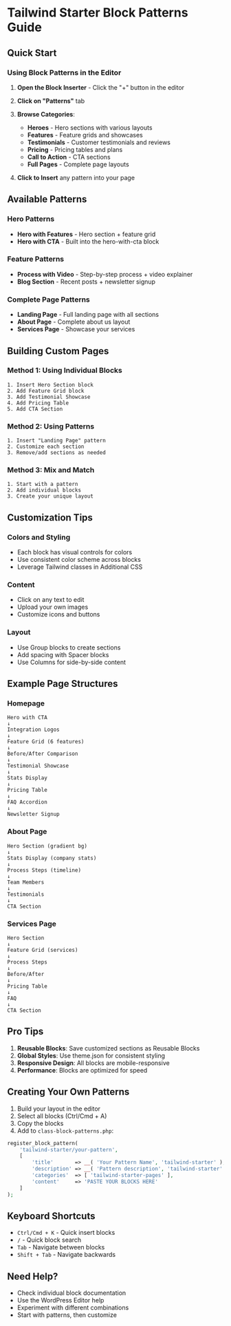 # Tailwind Starter Block Patterns Guide

## Quick Start

### Using Block Patterns in the Editor

1. **Open the Block Inserter** - Click the "+" button in the editor
2. **Click on "Patterns"** tab
3. **Browse Categories**:
   - **Heroes** - Hero sections with various layouts
   - **Features** - Feature grids and showcases
   - **Testimonials** - Customer testimonials and reviews
   - **Pricing** - Pricing tables and plans
   - **Call to Action** - CTA sections
   - **Full Pages** - Complete page layouts

4. **Click to Insert** any pattern into your page

## Available Patterns

### Hero Patterns
- **Hero with Features** - Hero section + feature grid
- **Hero with CTA** - Built into the hero-with-cta block

### Feature Patterns
- **Process with Video** - Step-by-step process + video explainer
- **Blog Section** - Recent posts + newsletter signup

### Complete Page Patterns
- **Landing Page** - Full landing page with all sections
- **About Page** - Complete about us layout
- **Services Page** - Showcase your services

## Building Custom Pages

### Method 1: Using Individual Blocks
```
1. Insert Hero Section block
2. Add Feature Grid block
3. Add Testimonial Showcase
4. Add Pricing Table
5. Add CTA Section
```

### Method 2: Using Patterns
```
1. Insert "Landing Page" pattern
2. Customize each section
3. Remove/add sections as needed
```

### Method 3: Mix and Match
```
1. Start with a pattern
2. Add individual blocks
3. Create your unique layout
```

## Customization Tips

### Colors and Styling
- Each block has visual controls for colors
- Use consistent color scheme across blocks
- Leverage Tailwind classes in Additional CSS

### Content
- Click on any text to edit
- Upload your own images
- Customize icons and buttons

### Layout
- Use Group blocks to create sections
- Add spacing with Spacer blocks
- Use Columns for side-by-side content

## Example Page Structures

### Homepage
```
Hero with CTA
↓
Integration Logos
↓
Feature Grid (6 features)
↓
Before/After Comparison
↓
Testimonial Showcase
↓
Stats Display
↓
Pricing Table
↓
FAQ Accordion
↓
Newsletter Signup
```

### About Page
```
Hero Section (gradient bg)
↓
Stats Display (company stats)
↓
Process Steps (timeline)
↓
Team Members
↓
Testimonials
↓
CTA Section
```

### Services Page
```
Hero Section
↓
Feature Grid (services)
↓
Process Steps
↓
Before/After
↓
Pricing Table
↓
FAQ
↓
CTA Section
```

## Pro Tips

1. **Reusable Blocks**: Save customized sections as Reusable Blocks
2. **Global Styles**: Use theme.json for consistent styling
3. **Responsive Design**: All blocks are mobile-responsive
4. **Performance**: Blocks are optimized for speed

## Creating Your Own Patterns

1. Build your layout in the editor
2. Select all blocks (Ctrl/Cmd + A)
3. Copy the blocks
4. Add to `class-block-patterns.php`:

```php
register_block_pattern(
    'tailwind-starter/your-pattern',
    [
        'title'       => __( 'Your Pattern Name', 'tailwind-starter' ),
        'description' => __( 'Pattern description', 'tailwind-starter' ),
        'categories'  => [ 'tailwind-starter-pages' ],
        'content'     => 'PASTE YOUR BLOCKS HERE'
    ]
);
```

## Keyboard Shortcuts

- `Ctrl/Cmd + K` - Quick insert blocks
- `/` - Quick block search
- `Tab` - Navigate between blocks
- `Shift + Tab` - Navigate backwards

## Need Help?

- Check individual block documentation
- Use the WordPress Editor help
- Experiment with different combinations
- Start with patterns, then customize
